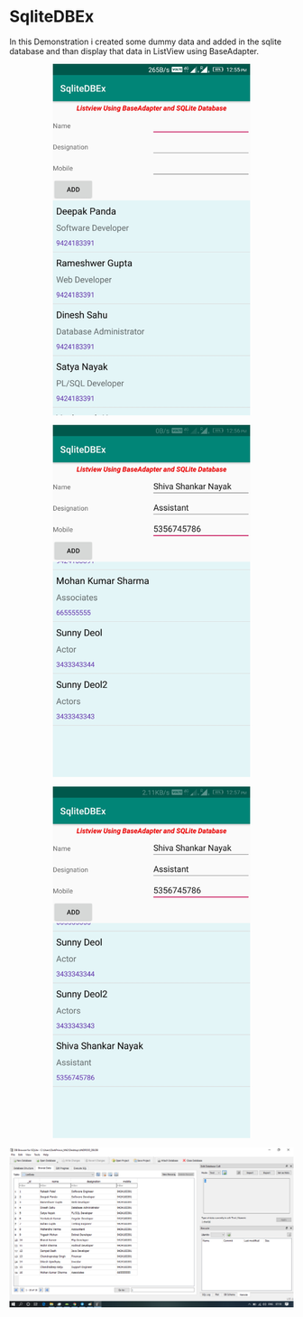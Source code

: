 # SqliteDBEx

In this Demonstration i created some dummy data and added in the sqlite database and than display that data in ListView using BaseAdapter.

<p align="center">
  <img src="https://github.com/rakesh7040/SqliteDBEx/blob/master/sqlitedbex1.jpeg" width="350" title="screenshot1">
</p>

<p align="center">
  <img src="https://github.com/rakesh7040/SqliteDBEx/blob/master/sqlitedbex2.jpeg" width="350" title="screenshot2">
</p>


<p align="center">
  <img src="https://github.com/rakesh7040/SqliteDBEx/blob/master/sqlitedbex3.jpeg" width="350" title="screenshot2">
</p>


![IMG](https://github.com/rakesh7040/SqliteDBEx/blob/master/db.png)

